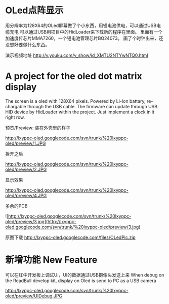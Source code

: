 # OLed点阵显示 #
用分辨率为128X64的OLed屏幕做了个小东西，用锂电池供电，可以通过USB电缆充电
可以通过USB用项目中的HidLoader来下载新的程序在里面。
里面有一个加速度传芯片MMA7260，一个锂电池管理芯片BQ24073。
画了个时钟出来，还没想好要做什么东西。

演示视频地址
http://v.youku.com/v_show/id_XMTU2NTYwNTQ0.html

# A project for the oled dot matrix display #
The screen is a oled with 128X64 pixels. Powered by Li-Ion battary, re-chargable through the USB cable.
The firmware can update through USB HID device by HidLoader within the project.
Just implement a clock in it right row.


预览/Preview:
装在外壳里的样子

http://lxyppc-oled.googlecode.com/svn/trunk/%20lxyppc-oled/preview/1.JPG

拆开之后

http://lxyppc-oled.googlecode.com/svn/trunk/%20lxyppc-oled/preview/2.JPG

显示效果

http://lxyppc-oled.googlecode.com/svn/trunk/%20lxyppc-oled/preview/4.JPG

多余的PCB

![http://lxyppc-oled.googlecode.com/svn/trunk/%20lxyppc-oled/preview/3.jpg](http://lxyppc-oled.googlecode.com/svn/trunk/%20lxyppc-oled/preview/3.jpg)

原图下载
http://lxyppc-oled.googlecode.com/files/OLedPic.zip

# 新增功能 New Feature #
可以在红牛开发板上调试UI，UI的数据通过USB摄像头发送上来
When debug on the ReadBull develop kit, display on Oled is send to PC as a USB camera

http://lxyppc-oled.googlecode.com/svn/trunk/%20lxyppc-oled/preview/UIDebug.JPG